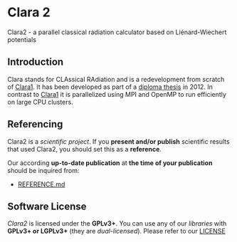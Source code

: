 Clara 2
=======

Clara2 - a parallel classical radiation calculator based on Liénard-Wiechert potentials


Introduction
------------

Clara stands for CLAssical RAdiation and is a redevelopment from scratch of [Clara1](https://github.com/ComputationalRadiationPhysics/clara1).
It has been developed as part of a [diploma thesis](http://www.hzdr.de/db/Cms?pOid=38997) in 2012.
In contrast to [Clara1](https://github.com/ComputationalRadiationPhysics/clara1) it is parallelized using MPI and OpenMP to run efficiently on large CPU clusters. 


Referencing
-----------

Clara2 is a *scientific project*. If you **present and/or publish** scientific
results that used Clara2, you should set this as a **reference**.

Our according **up-to-date publication** at **the time of your publication**
should be inquired from:
- [REFERENCE.md](REFERENCE.md)



Software License
----------------

*Clara2* is licensed under the **GPLv3+**. You can use any of our *libraries* with
**GPLv3+ or LGPLv3+** (they are *dual-licensed*).
Please refer to our [LICENSE](LICENSE)
